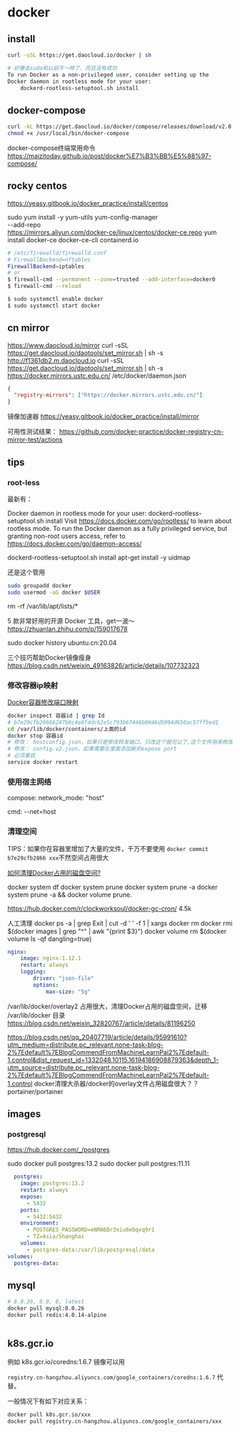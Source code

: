# docker

## install

```bash
curl -sSL https://get.daocloud.io/docker | sh

# 好像去sudo和以前不一样了，而且没有成功
To run Docker as a non-privileged user, consider setting up the
Docker daemon in rootless mode for your user:
    dockerd-rootless-setuptool.sh install
```

## docker-compose

```bash
curl -kL https://get.daocloud.io/docker/compose/releases/download/v2.0.1/docker-compose-`uname -s`-`uname -m` > /usr/local/bin/docker-compose
chmod +x /usr/local/bin/docker-compose
```

docker-compose终端常用命令
https://maizitoday.github.io/post/docker%E7%B3%BB%E5%88%97-compose/

## rocky centos

https://yeasy.gitbook.io/docker_practice/install/centos

sudo yum install -y yum-utils
yum-config-manager \
    --add-repo \
    https://mirrors.aliyun.com/docker-ce/linux/centos/docker-ce.repo
yum install docker-ce docker-ce-cli containerd.io
```bash
# /etc/firewalld/firewalld.conf
# FirewallBackend=nftables
FirewallBackend=iptables
# or
$ firewall-cmd --permanent --zone=trusted --add-interface=docker0
$ firewall-cmd --reload

$ sudo systemctl enable docker
$ sudo systemctl start docker
```

## cn mirror

https://www.daocloud.io/mirror
curl -sSL https://get.daocloud.io/daotools/set_mirror.sh | sh -s http://f1361db2.m.daocloud.io
curl -sSL https://get.daocloud.io/daotools/set_mirror.sh | sh -s https://docker.mirrors.ustc.edu.cn/
/etc/docker/daemon.json
```json
{
  "registry-mirrors": ["https://docker.mirrors.ustc.edu.cn/"]
}
```

镜像加速器
https://yeasy.gitbook.io/docker_practice/install/mirror

可用性测试结果：
https://github.com/docker-practice/docker-registry-cn-mirror-test/actions

## tips
### root-less

最新有：

Docker daemon in rootless mode for your user:
    dockerd-rootless-setuptool.sh install
Visit https://docs.docker.com/go/rootless/ to learn about rootless mode.
To run the Docker daemon as a fully privileged service, but granting non-root
users access, refer to https://docs.docker.com/go/daemon-access/

dockerd-rootless-setuptool.sh install
apt-get install -y uidmap

还是这个管用
```bash
sudo groupadd docker
sudo usermod -aG docker $USER
```


rm -rf /var/lib/apt/lists/*

5 款非常好用的开源 Docker 工具，get一波～
https://zhuanlan.zhihu.com/p/159017678

sudo docker history ubuntu.cn:20.04 

三个技巧帮助Docker镜像瘦身
https://blog.csdn.net/weixin_49163826/article/details/107732323

### 修改容器ip映射

[Docker容器修改端口映射](https://zhuanlan.zhihu.com/p/94949253)

```bash
docker inspect 容器id | grep Id
# b7e29cfb28666247b0c4e8fddc62e5c793b67446b0646d5094d650ac57ff5ed1
cd /var/lib/docker/containers/上面的id
docker stop 容器id
# 修改： hostconfig.json，如果只是修改转发端口，只改这个就可以了,这个文件用来修改 -p port:port 的
# 修改： config.v2.json，如果需要在里面添加新的expose port
# 必须重启
service docker restart
```

### 使用宿主网络

compose:
network_mode: "host"

cmd:
--net=host

### 清理空间

TIPS：如果你在容器里增加了大量的文件，千万不要使用 `docker commit b7e29cfb2866 xxx`不然空间占用很大

[如何清理Docker占用的磁盘空间?](https://blog.fundebug.com/2018/01/10/how-to-clean-docker-disk/)

docker system df
docker system prune
docker system prune -a
docker system prune -a && docker volume prune.

https://hub.docker.com/r/clockworksoul/docker-gc-cron/ 4.5k

人工清理
docker ps -a | grep Exit | cut -d ' ' -f 1 | xargs docker rm
docker rmi $(docker images | grep "^<none>" | awk "{print $3}")
docker volume rm $(docker volume ls -qf dangling=true)

```yaml
nginx:
    image: nginx:1.12.1
    restart: always
    logging:
        driver: "json-file"
        options:
            max-size: "5g"
```

/var/lib/docker/overlay2 占用很大，清理Docker占用的磁盘空间，迁移 /var/lib/docker 目录
https://blog.csdn.net/weixin_32820767/article/details/81196250

https://blog.csdn.net/qq_20407719/article/details/95991610?utm_medium=distribute.pc_relevant.none-task-blog-2%7Edefault%7EBlogCommendFromMachineLearnPai2%7Edefault-1.control&dist_request_id=1332048.10115.16194186908879363&depth_1-utm_source=distribute.pc_relevant.none-task-blog-2%7Edefault%7EBlogCommendFromMachineLearnPai2%7Edefault-1.control
docker清理大杀器/docker的overlay文件占用磁盘很大？？
portainer/portainer
## images

### postgresql

https://hub.docker.com/_/postgres

sudo docker pull postgres:13.2 
sudo docker pull postgres:11.11

```yaml
  postgres:
    image: postgres:13.2 
    restart: always
    expose:
      - 5432
    ports:
      - 5432:5432
    environment:
      - POSTGRES_PASSWORD=eNRN6Dr3xiu6ebqxq9r1
      - TZ=Asia/Shanghai
    volumes:
      - postgres-data:/var/lib/postgresql/data
volumes:
  postgres-data:
```

## mysql

```bash
# 8.0.26, 8.0, 8, latest
docker pull mysql:8.0.26
docker pull redis:4.0.14-alpine
```

```yml

```

## k8s.gcr.io

例如 k8s.gcr.io/coredns:1.6.7 镜像可以用 

`registry.cn-hangzhou.aliyuncs.com/google_containers/coredns:1.6.7` 代替。

一般情况下有如下对应关系：

```bash
docker pull k8s.gcr.io/xxx
docker pull registry.cn-hangzhou.aliyuncs.com/google_containers/xxx
```